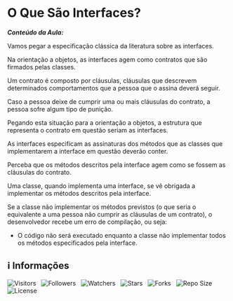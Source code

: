 <!-- Título -->
# O Que São Interfaces?

***Conteúdo da Aula:***

Vamos pegar a especificação clássica da literatura sobre as interfaces.

Na orientação a objetos, as interfaces agem como contratos que são firmados pelas classes.

Um contrato é composto por cláusulas, cláusulas que descrevem determinados comportamentos que a pessoa que o assina deverá seguir.

Caso a pessoa deixe de cumprir uma ou mais cláusulas do contrato, a pessoa sofre algum tipo de punição.

Pegando esta situação para a orientação a objetos, a estrutura que representa o contrato em questão seriam as interfaces.

As interfaces especificam as assinaturas dos métodos que as classes que implementarem a interface em questão deverão conter.

Perceba que os métodos descritos pela interface agem como se fossem as cláusulas do contrato.

Uma classe, quando implementa uma interface, se vê obrigada a implementar os métodos descritos pela interface.

Se a classe não implementar os métodos previstos (o que seria o equivalente a uma pessoa não cumprir as cláusulas de um contrato), o desenvolvedor recebe um erro de compilação, ou seja:

* O código não será executado enquanto a classe não implementar todos os métodos especificados pela interface.

<!-- Informações -->
## &#8505; Informações

![Visitors](https://api.visitorbadge.io/api/visitors?path=Devsgeeknerd%2Fcla-o-que-sao-int-int-log-ori-obj-com-bas&label=Visitantes&labelColor=%23700070&labelStyle=none&countColor=%23000fff&style=plastic&color=%23ffffff "Total de Visitantes")
&nbsp;
![Followers](https://img.shields.io/github/followers/Devsgeeknerd?style=p&label=Seguidores&labelColor=800080&color=000fff "Total de Seguidores")
&nbsp;
![Watchers](https://img.shields.io/github/watchers/Devsgeeknerd/cla-o-que-sao-int-int-log-ori-obj-com-bas?style=p&label=Observadores&labelColor=800080&color=000fff "Total de Observadores")
&nbsp;
![Stars](https://img.shields.io/github/stars/Devsgeeknerd/cla-o-que-sao-int-int-log-ori-obj-com-bas?style=p&label=Estrelas&labelColor=800080&color=000fff "Total de Estrelas")
&nbsp;
![Forks](https://img.shields.io/github/forks/Devsgeeknerd/cla-o-que-sao-int-int-log-ori-obj-com-bas?style=p&label=Bifurcações&labelColor=800080&color=000fff "Total de Bifurcações")
&nbsp;
![Repo Size](https://img.shields.io/github/repo-size/Devsgeeknerd/cla-o-que-sao-int-int-log-ori-obj-com-bas?style=p&label=Tamanho&labelColor=800080&color=000fff "Tamanho do Repositório")
&nbsp;
![License](https://img.shields.io/github/license/Devsgeeknerd/cla-o-que-sao-int-int-log-ori-obj-com-bas?style=p&label=Licença&labelColor=800080&color=000fff "Licença do Repositório")
